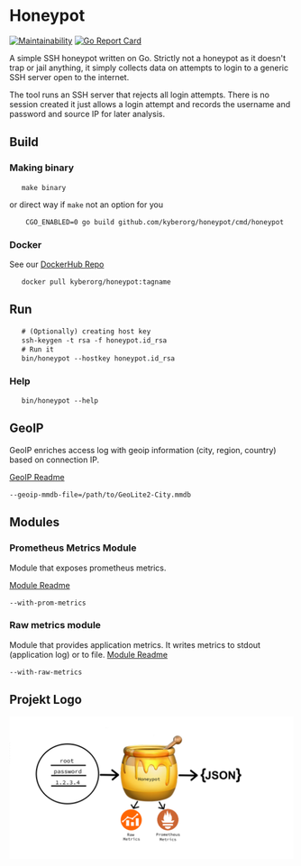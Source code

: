# Honeypot

[![Maintainability](https://api.codeclimate.com/v1/badges/51bc8dc67c396a7b87c4/maintainability)](https://codeclimate.com/github/kyberorg/honeypot/maintainability)
[![Go Report Card](https://goreportcard.com/badge/github.com/kyberorg/honeypot)](https://goreportcard.com/report/github.com/kyberorg/honeypot)

A simple SSH honeypot written on Go. Strictly not a honeypot as it doesn't trap or jail anything, it simply collects data on attempts to login to a generic SSH server open to the internet.

The tool runs an SSH server that rejects all login attempts. There is no session created it just allows a login attempt and records the username and password and source IP for later analysis.

## Build

### Making binary
```shell
   make binary
```
or direct way if `make` not an option for you
```shell
    CGO_ENABLED=0 go build github.com/kyberorg/honeypot/cmd/honeypot
```

### Docker
See our [DockerHub Repo](https://hub.docker.com/repository/docker/kyberorg/honeypot)
```shell
   docker pull kyberorg/honeypot:tagname
```

## Run
```shell
   # (Optionally) creating host key
   ssh-keygen -t rsa -f honeypot.id_rsa
   # Run it
   bin/honeypot --hostkey honeypot.id_rsa
```

### Help
```shell
   bin/honeypot --help
```

## GeoIP
GeoIP enriches access log with geoip information (city, region, country) based on connection IP.

[GeoIP Readme](cmd/honeypot/geoip/README.md)

```shell
--geoip-mmdb-file=/path/to/GeoLite2-City.mmdb
```

## Modules
### Prometheus Metrics Module
Module that exposes prometheus metrics.

[Module Readme](cmd/honeypot/mod/prom/README.md)

```shell
--with-prom-metrics
```

### Raw metrics module

Module that provides application metrics. It writes metrics to stdout (application log) or to file.
[Module Readme](cmd/honeypot/mod/rawmetrics/README.md)
```shell
--with-raw-metrics
```

## Projekt Logo
![Logo](logo.png?raw=true)
